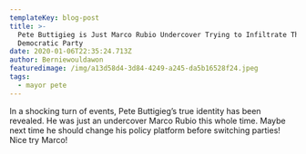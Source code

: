 ```yaml
---
templateKey: blog-post
title: >-
  Pete Buttigieg is Just Marco Rubio Undercover Trying to Infiltrate The
  Democratic Party
date: 2020-01-06T22:35:24.713Z
author: Berniewouldawon
featuredimage: /img/a13d58d4-3d84-4249-a245-da5b16528f24.jpeg
tags:
  - mayor pete
---
```

In a shocking turn of events, Pete Buttigieg’s true identity has been revealed. He was just an undercover Marco Rubio this whole time. Maybe next time he should change his policy platform before switching parties! Nice try Marco!
